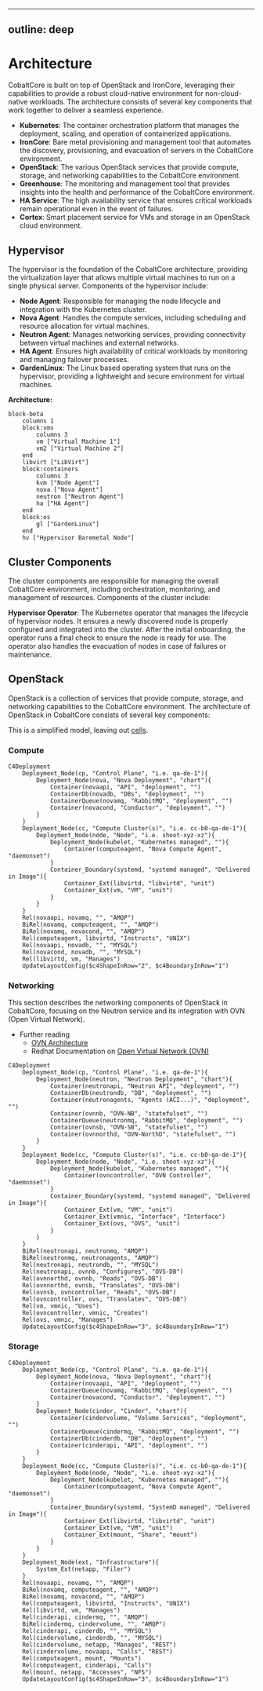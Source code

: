 <!-- 
SPDX-FileCopyrightText: SAP SE or an SAP affiliate company
SPDX-License-Identifier: Apache-2.0
-->
---
outline: deep
---

# Architecture

CobaltCore is built on top of OpenStack and IronCore, leveraging their capabilities to provide a robust cloud-native environment for non-cloud-native workloads. The architecture consists of several key components that work together to deliver a seamless experience.

- **Kubernetes**: The container orchestration platform that manages the deployment, scaling, and operation of containerized applications.
- **IronCore**: Bare metal provisioning and management tool that automates the discovery, provisioning, and evacuation of servers in the CobaltCore environment.
- **OpenStack**: The various OpenStack services that provide compute, storage, and networking capabilities to the CobaltCore environment.
- **Greenhouse**: The monitoring and management tool that provides insights into the health and performance of the CobaltCore environment.
- **HA Service**: The high availability service that ensures critical workloads remain operational even in the event of failures.
- **Cortex**: Smart placement service for VMs and storage in an OpenStack cloud environment.

## Hypervisor
The hypervisor is the foundation of the CobaltCore architecture, providing the virtualization layer that allows multiple virtual machines to run on a single physical server.
Components of the hypervisor include:
- **Node Agent**: Responsible for managing the node lifecycle and integration with the Kubernetes cluster.
- **Nova Agent**: Handles the compute services, including scheduling and resource allocation for virtual machines.
- **Neutron Agent**: Manages networking services, providing connectivity between virtual machines and external networks.
- **HA Agent**: Ensures high availability of critical workloads by monitoring and managing failover processes.
- **GardenLinux**: The Linux based operating system that runs on the hypervisor, providing a lightweight and secure environment for virtual machines.

**Architecture:**

```mermaid
block-beta
    columns 1
    block:vms
        columns 3
        vm ["Virtual Machine 1"]
        vm2 ["Virtual Machine 2"]
    end
    libvirt ["LibVirt"]
    block:containers
        columns 3
        kvm ["Node Agent"]
        nova ["Nova Agent"]
        neutron ["Neutron Agent"]
        ha ["HA Agent"]
    end
    block:os
        gl ["GardenLinux"]
    end
    hv ["Hypervisor Baremetal Node"]
```

## Cluster Components
The cluster components are responsible for managing the overall CobaltCore environment, including orchestration, monitoring, and management of resources.
Components of the cluster include:

**Hypervisor Operator**: 
The Kubernetes operator that manages the lifecycle of hypervisor nodes.
It ensures a newly discovered node is properly configured and integrated into the cluster.
After the initial onboarding, the operator runs a final check to ensure the node is ready for use.
The operator also handles the evacuation of nodes in case of failures or maintenance.


## OpenStack
OpenStack is a collection of services that provide compute, storage, and networking capabilities to the CobaltCore environment. The architecture of OpenStack in CobaltCore consists of several key components:

This is a simplified model, leaving out [cells](https://docs.openstack.org/nova/latest/admin/cells.html).


### Compute

```mermaid
C4Deployment
    Deployment_Node(cp, "Control Plane", "i.e. qa-de-1"){
        Deployment_Node(nova, "Nova Deployment", "chart"){
            Container(novaapi, "API", "deployment", "")
            ContainerDb(novadb, "DBs", "deployment", "")
            ContainerQueue(novamq, "RabbitMQ", "deployment", "")
            Container(novacond, "Conductor", "deployment", "")
        }
    }
    Deployment_Node(cc, "Compute Cluster(s)", "i.e. cc-b0-qa-de-1"){
        Deployment_Node(node, "Node", "i.e. shoot-xyz-xz"){
            Deployment_Node(kubelet, "Kubernetes managed", ""){
                Container(computeagent, "Nova Compute Agent", "daemonset")
            }
            Container_Boundary(systemd, "systemd managed", "Delivered in Image"){
                Container_Ext(libvirtd, "libvirtd", "unit")
                Container_Ext(vm, "VM", "unit")
            }
        }
    }
    Rel(novaapi, novamq, "", "AMQP")
    BiRel(novamq, computeagent, "", "AMQP")
    BiRel(novamq, novacond, "", "AMQP")
    Rel(computeagent, libvirtd, "Instructs", "UNIX")
    Rel(novaapi, novadb, "", "MYSQL")
    Rel(novacond, novadb, "", "MYSQL")
    Rel(libvirtd, vm, "Manages")
    UpdateLayoutConfig($c4ShapeInRow="2", $c4BoundaryInRow="1")
```

### Networking

This section describes the networking components of OpenStack in CobaltCore, focusing on the Neutron service and its integration with OVN (Open Virtual Network).

- Further reading
  - [OVN Architecture](https://www.ovn.org/en/architecture/)
  - Redhat Documentation on [Open Virtual Network (OVN)](https://docs.redhat.com/en/documentation/red_hat_openstack_platform/13/html/networking_with_open_virtual_network/open_virtual_network_ovn)

```mermaid
C4Deployment
    Deployment_Node(cp, "Control Plane", "i.e. qa-de-1"){
        Deployment_Node(neutron, "Neutron Deployment", "chart"){
            Container(neutronapi, "Neutron API", "deployment", "")
            ContainerDb(neutrondb, "DB", "deployment", "")
            Container(neutronagents, "Agents (ACI...)", "deployment", "")
            Container(ovnnb, "OVN-NB", "statefulset", "")
            ContainerQueue(neutronmq, "RabbitMQ", "deployment", "")
            Container(ovnsb, "OVN-SB", "statefulset", "")
            Container(ovnnorthd, "OVN-NorthD", "statefulset", "")
        }
    }
    Deployment_Node(cc, "Compute Cluster(s)", "i.e. cc-b0-qa-de-1"){
        Deployment_Node(node, "Node", "i.e. shoot-xyz-xz"){
            Deployment_Node(kubelet, "Kubernetes managed", ""){
                Container(ovncontroller, "OVN Controller", "daemonset")
            }
            Container_Boundary(systemd, "systemd managed", "Delivered in Image"){
                Container_Ext(vm, "VM", "unit")
                Container_Ext(vmnic, "Interface", "Interface")
                Container_Ext(ovs, "OVS", "unit")
            }
        }
    }
    BiRel(neutronapi, neutronmq, "AMQP")
    BiRel(neutronmq, neutronagents, "AMQP")
    Rel(neutronapi, neutrondb, "", "MYSQL")
    Rel(neutronapi, ovnnb, "Configures", "OVS-DB")
    Rel(ovnnorthd, ovnnb, "Reads", "OVS-DB")
    Rel(ovnnorthd, ovnsb, "Translates", "OVS-DB")
    Rel(ovnsb, ovncontroller, "Reads", "OVS-DB")
    Rel(ovncontroller, ovs, "Translates", "OVS-DB")
    Rel(vm, vmnic, "Uses")
    Rel(ovncontroller, vmnic, "Creates")
    Rel(ovs, vmnic, "Manages")
    UpdateLayoutConfig($c4ShapeInRow="3", $c4BoundaryInRow="1")
```

### Storage


```mermaid
C4Deployment
    Deployment_Node(cp, "Control Plane", "i.e. qa-de-1"){
        Deployment_Node(nova, "Nova Deployment", "chart"){
            Container(novaapi, "API", "deployment", "")
            ContainerQueue(novamq, "RabbitMQ", "deployment", "")
            Container(novacond, "Conductor", "deployment", "")
        }
        Deployment_Node(cinder, "Cinder", "chart"){
            Container(cindervolume, "Volume Services", "deployment", "")
            ContainerQueue(cindermq, "RabbitMQ", "deployment", "")
            ContainerDb(cinderdb, "DB", "deployment", "")
            Container(cinderapi, "API", "deployment", "")
        }
    }
    Deployment_Node(cc, "Compute Cluster(s)", "i.e. cc-b0-qa-de-1"){
        Deployment_Node(node, "Node", "i.e. shoot-xyz-xz"){
            Deployment_Node(kubelet, "Kubernetes managed", ""){
                Container(computeagent, "Nova Compute Agent", "daemonset")
            }
            Container_Boundary(systemd, "SystemD managed", "Delivered in Image"){
                Container_Ext(libvirtd, "libvirtd", "unit")
                Container_Ext(vm, "VM", "unit")
                Container_Ext(mount, "Share", "mount")
            }
        }
    }
    Deployment_Node(ext, "Infrastructure"){
        System_Ext(netapp, "Filer")
    }
    Rel(novaapi, novamq, "", "AMQP")
    BiRel(novamq, computeagent, "", "AMQP")
    BiRel(novamq, novacond, "", "AMQP")
    Rel(computeagent, libvirtd, "Instructs", "UNIX")
    Rel(libvirtd, vm, "Manages")
    Rel(cinderapi, cindermq, "", "AMQP")
    BiRel(cindermq, cindervolume, "", "AMQP")
    Rel(cinderapi, cinderdb, "", "MYSQL")
    Rel(cindervolume, cinderdb, "", "MYSQL")
    Rel(cindervolume, netapp, "Manages", "REST")
    Rel(cindervolume, novaapi, "Calls", "REST")
    Rel(computeagent, mount, "Mounts")
    Rel(computeagent, cinderapi, "Calls")
    Rel(mount, netapp, "Accesses", "NFS")
    UpdateLayoutConfig($c4ShapeInRow="3", $c4BoundaryInRow="1")
```